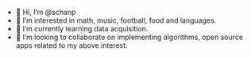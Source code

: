 - 👋 Hi, I’m @schanp
- 👀 I’m interested in math, music, football, food and languages. 
- 🌱 I’m currently learning data acquisition.
- 💞️ I’m looking to collaborate on implementing algorithms, open source apps related to my above interest.
<!--- 📫 How to reach me ...

schanp/schanp is a ✨ special ✨ repository because its `README.md` (this file) appears on your GitHub profile.
You can click the Preview link to take a look at your changes.
--->
